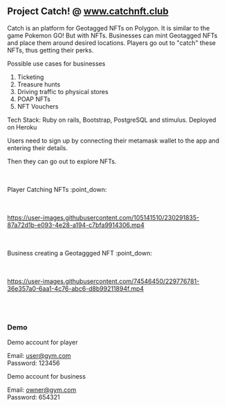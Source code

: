 Project Catch! @ www.catchnft.club
----------------------------------------

Catch is an platform for Geotagged NFTs on Polygon. It is similar to the game Pokemon GO! But with NFTs. Businesses can mint Geotagged NFTs and place them around desired locations. Players go out to "catch" these NFTs, thus getting their perks.

Possible use cases for businesses

1) Ticketing
2) Treasure hunts
3) Driving traffic to physical stores
4) POAP NFTs
5) NFT Vouchers

Tech Stack: Ruby on rails, Bootstrap, PostgreSQL and stimulus. Deployed on Heroku

Users need to sign up by connecting their metamask wallet to the app and entering their details.

Then they can go out to explore NFTs.

<br>
<br>
Player Catching NFTs :point_down:	
<br>
<br>
<br>

https://user-images.githubusercontent.com/105141510/230291835-87a72d1b-e093-4e28-a194-c7bfa9914306.mp4



<br>
<br>
Business creating a Geotaggged NFT :point_down:	
<br>
<br>
<br>

https://user-images.githubusercontent.com/74546450/229776781-36e357a0-6aa1-4c76-abc6-d8b99211894f.mp4


<br>
<br>

### Demo


Demo account for player        

Email: user@gym.com <br>
Password: 123456

Demo account for business

Email: owner@gym.com <br>
Password: 654321
